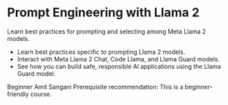 # Prompt Engineering with Llama 2

Learn best practices for prompting and selecting among Meta Llama 2 models.

- Learn best practices specific to prompting Llama 2 models.
- Interact with Meta Llama 2 Chat, Code Llama, and Llama Guard models.
- See how you can build safe, responsible AI applications using the Llama Guard model.

Beginner
Amit Sangani
Prerequisite recommendation: This is a beginner-friendly course.
